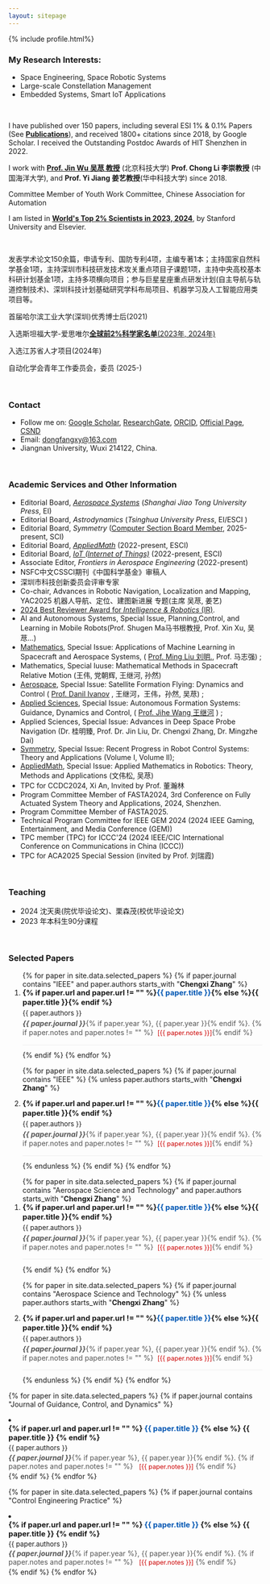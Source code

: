 ```yaml
---
layout: sitepage
---
```





[comment]: # (Insert my picture)
{% include profile.html%}

[comment]: # (Insert my resume below)

<!--
### About Me
I was born in Qufu, China. I received the B.S. and M.S. degrees from the **Harbin Institute of Technology** (HIT, 哈尔滨工业大学), China, in 2012 and 2015, and the Ph.D. degree from **Shanghai Jiao Tong University** (上海交通大学), China. I worked at HIT, China from 2020-2022. Since 2022, I have been an Associate Professor of Jiangnan Univerisity, Wuxi China.
-->

### My Research Interests: 
- Space Engineering, Space Robotic Systems
- Large-scale Constellation Management
- Embedded Systems, Smart IoT Applications

<br />

I have published over 150 papers, including several ESI 1% & 0.1% Papers (See [**Publications**](https://dongfangxy.github.io/publications/)), and received 1800+ citations since 2018, by Google Scholar.  I received the Outstanding Postdoc Awards of HIT Shenzhen in 2022.

I work with [**Prof. Jin Wu 吴荩 教授**](https://zarathustr.github.io/) (北京科技大学)  **Prof. Chong Li 李崇教授** (中国海洋大学), and **Prof. Yi Jiang 姜艺教授**(华中科技大学) since 2018.

Committee Member of Youth Work Committee, Chinese Association for Automation

I am listed in [**World's Top 2% Scientists in 2023, 2024**](https://elsevier.digitalcommonsdata.com/datasets/btchxktzyw/7), by Stanford University and Elsevier.

<br />

发表学术论文150余篇，申请专利、国防专利4项，主编专著1本；主持国家自然科学基金1项，主持深圳市科技研发技术攻关重点项目子课题1项，主持中央高校基本科研计划基金1项，主持多项横向项目；参与巨星星座重点研发计划(自主导航与轨道控制技术)、深圳科技计划基础研究学科布局项目、机器学习及人工智能应用类项目等。

首届哈尔滨工业大学(深圳)优秀博士后(2021)

入选斯坦福大学-爱思唯尔[**全球前2%科学家名单**(2023年, 2024年)](https://topresearcherslist.com/Home/Profile?AuthFull=Zhang,%20Chengxi&FirstYear=2018)

入选江苏省人才项目(2024年)

自动化学会青年工作委员会，委员 (2025-)

<br />

### Contact
- Follow me on:
    [Google Scholar](https://scholar.google.com/citations?user=oHzlz50AAAAJ&hl),
    [ResearchGate](https://www.researchgate.net/profile/Chengxi_Zhang5),
    [ORCID](https://orcid.org/0000-0002-3130-6497), 
    [Official Page](https://iot.jiangnan.edu.cn/info/1142/3595.htm),
    [CSND](https://blog.csdn.net/Paolu2022/article/details/135201277) 
- Email: dongfangxy@163.com
- Jiangnan University, Wuxi 214122, China.

<br />

### Academic Services and Other Information 
- Editorial Board, [*Aerospace Systems*](https://link.springer.com/journal/42401/editorial-board) (*Shanghai Jiao Tong University Press*, EI)
- Editorial Board, *Astrodynamics* (*Tsinghua University Press*, EI/ESCI )
- Editorial Board, *Symmetry* ([Computer Section Board Member](https://www.mdpi.com/journal/symmetry/sectioneditors/computer?page_no=2), 2025-present, SCI)
- Editorial Board, [*AppliedMath*](https://www.mdpi.com/journal/appliedmath/editors) (2022-present, ESCI) 
- Editorial Board, [*IoT (Internet of Things)*](https://www.mdpi.com/journal/IoT/editors) (2022-present, ESCI) 
- Associate Editor, *Frontiers in Aerospace Engineering* (2022-present) 
- NSFC中文CSSCI期刊《中国科学基金》审稿人
- 深圳市科技创新委员会评审专家
- Co-chair,  Advances in Robotic Navigation, Localization and Mapping, YAC2025 机器人导航、定位、建图新进展 专题(主席 吴荩, 姜艺)
- [2024 Best Reviewer Award for *Intelligence & Robotics* (IR)]( https://mp.weixin.qq.com/s/PHyQPFkhlAKbvnnm8ppLbA ).
- AI and Autonomous Systems, Special Issue, Planning,Control, and Learning in Mobile Robots(Prof. Shugen Ma马书根教授, Prof. Xin Xu, 吴荩...)
- [Mathematics](https://www.mdpi.com/journal/mathematics/special_issues/09O2330789), Special Issue: Applications of Machine Learning in Spacecraft and Aerospace Systems, (  [Prof. Ming Liu 刘明.](http://homepage.hit.edu.cn/liuming23), Prof. 马志强) ; 
- Mathematics, Special Iuuse: Mathematical Methods in Spacecraft Relative Motion (王伟, 党朝辉, 王继河, 孙然)
- [Aerospace](https://www.mdpi.com/journal/aerospace/special_issues/U81MBDN1BK), Special Issue: Satellite Formation Flying: Dynamics and Control ( [Prof. Danil Ivanov](https://keldysh.ru/microsatellites/eng/team.html) , 王继河，王伟，孙然, 吴荩) ; 
- [Applied Sciences](https://www.mdpi.com/journal/aerospace/special_issues/U81MBDN1BK), Special Issue: Autonomous Formation Systems: Guidance, Dynamics and Control, ( [Prof. Jihe Wang 王继河](https://tianqin.sysu.edu.cn/members/wang-ji-he) ) ; 
- Applied Sciences, Special Issue: Advances in Deep Space Probe Navigation (Dr. 桂明臻, Prof. Dr. Jin Liu, Dr. Chengxi Zhang, Dr. Mingzhe Dai)
- [Symmetry](https://www.mdpi.com/journal/symmetry/special_issues/Z28KR0YVB3), Special Issue: Recent Progress in Robot Control Systems: Theory and Applications (Volume I, Volume II); 
- [AppliedMath](https://www.mdpi.com/journal/appliedmath/special_issues/E967F41N4U), Special Issue: Applied Mathematics in Robotics: Theory, Methods and Applications (文伟松, 吴荩)
- TPC for CCDC2024, Xi An, Invited by Prof. 董瀚林
- Program Committee Member of FASTA2024, 3rd Conference on Fully Actuated System Theory and Applications, 2024, Shenzhen.
- Program Committee Member of FASTA2025.
- Technical Program Committee for IEEE GEM 2024 (2024 IEEE Gaming, Entertainment, and Media Conference (GEM))
- TPC member (TPC) for ICCC'24 (2024 IEEE/CIC International Conference on Communications in China (ICCC))
- TPC for ACA2025 Special Session (invited by Prof. 刘瑞霞)


<br />

### Teaching
- 2024 沈天奥(院优毕设论文)、栗森茂(校优毕设论文)  
- 2023 年本科生90分课程

<br />

<!-- 
### Selected Papers
<ul>
{% for papers in site.posts limit:10%}
{% if papers.category == "selectedPapers"%}
<li>
  {{papers.date | date: '%D'}} <a href="{{site.baseurl}}{{ papers.url }}">{{ papers.title }}</a>
  <p>{{papers.content}}</p>
  <br />
</li>
{% endif %}
{% endfor %}
</ul>
-->

<!-- /_includes/selected_papers.html 或者您放置代码的任何地方 -->

<!-- ================================================== -->
<!-- ==           列表一: IEEE 相关期刊              == -->
<!-- ================================================== -->
<h3>Selected Papers</h3>

<ol class="papers-list">
  <!-- 第一遍循环: 筛选出您是第一作者的论文 -->
  {% for paper in site.data.selected_papers %}
    <!-- 筛选条件: (期刊是IEEE) AND (作者以'<b>Chengxi Zhang</b>'开头) -->
    {% if paper.journal contains "IEEE" and paper.authors starts_with "<b>Chengxi Zhang</b>" %}
      <li class="paper-item">
        <p class="paper-title">
          {% if paper.url and paper.url != "" %}<a href="{{ paper.url }}" target="_blank" rel="noopener noreferrer">{{ paper.title }}</a>{% else %}{{ paper.title }}{% endif %}
        </p>
        <p class="paper-authors">{{ paper.authors }}</p>
        <p class="paper-journal">
          <span class="journal-name">{{ paper.journal }}</span>{% if paper.year %}, {{ paper.year }}{% endif %}.
          {% if paper.notes and paper.notes != "" %}<span class="paper-notes">[{{ paper.notes }}]</span>{% endif %}
        </p>
      </li>
    {% endif %}
  {% endfor %}

  <!-- 第二遍循环: 筛选出其他作者的论文 -->
  {% for paper in site.data.selected_papers %}
    <!-- 筛选条件: (期刊是IEEE) AND (作者不以'<b>Chengxi Zhang</b>'开头) -->
    {% if paper.journal contains "IEEE" %}
      {% unless paper.authors starts_with "<b>Chengxi Zhang</b>" %}
        <li class="paper-item">
          <p class="paper-title">
            {% if paper.url and paper.url != "" %}<a href="{{ paper.url }}" target="_blank" rel="noopener noreferrer">{{ paper.title }}</a>{% else %}{{ paper.title }}{% endif %}
          </p>
          <p class="paper-authors">{{ paper.authors }}</p>
          <p class="paper-journal">
            <span class="journal-name">{{ paper.journal }}</span>{% if paper.year %}, {{ paper.year }}{% endif %}.
            {% if paper.notes and paper.notes != "" %}<span class="paper-notes">[{{ paper.notes }}]</span>{% endif %}
          </p>
        </li>
      {% endunless %}
    {% endif %}
  {% endfor %}
</ol>

<!-- ================================================== -->
<!-- ==  列表二: Aerospace Science and Technology   == -->
<!-- ==      (第一作者为 Chengxi Zhang 的优先)       == -->
<!-- ================================================== -->

<ol class="papers-list">
  <!-- 第一遍循环: 筛选出您是第一作者的论文 -->
  {% for paper in site.data.selected_papers %}
    {% if paper.journal contains "Aerospace Science and Technology" and paper.authors starts_with "<b>Chengxi Zhang</b>" %}
      <li class="paper-item">
        <p class="paper-title">
          {% if paper.url and paper.url != "" %}<a href="{{ paper.url }}" target="_blank" rel="noopener noreferrer">{{ paper.title }}</a>{% else %}{{ paper.title }}{% endif %}
        </p>
        <p class="paper-authors">{{ paper.authors }}</p>
        <p class="paper-journal">
          <span class="journal-name">{{ paper.journal }}</span>{% if paper.year %}, {{ paper.year }}{% endif %}.
          {% if paper.notes and paper.notes != "" %}<span class="paper-notes">[{{ paper.notes }}]</span>{% endif %}
        </p>
      </li>
    {% endif %}
  {% endfor %}

  <!-- 第二遍循环: 筛选出其他作者的论文 -->
  {% for paper in site.data.selected_papers %}
    {% if paper.journal contains "Aerospace Science and Technology" %}
      {% unless paper.authors starts_with "<b>Chengxi Zhang</b>" %}
        <li class="paper-item">
          <p class="paper-title">
            {% if paper.url and paper.url != "" %}<a href="{{ paper.url }}" target="_blank" rel="noopener noreferrer">{{ paper.title }}</a>{% else %}{{ paper.title }}{% endif %}
          </p>
          <p class="paper-authors">{{ paper.authors }}</p>
          <p class="paper-journal">
            <span class="journal-name">{{ paper.journal }}</span>{% if paper.year %}, {{ paper.year }}{% endif %}.
            {% if paper.notes and paper.notes != "" %}<span class="paper-notes">[{{ paper.notes }}]</span>{% endif %}
          </p>
        </li>
      {% endunless %}
    {% endif %}
  {% endfor %}
</ol>


<!-- ================================================== -->
<!-- ==  列表3: 其他论文   == -->
<!-- ==           == -->
<!-- ================================================== -->
{% for paper in site.data.selected_papers %}
    <!-- 筛选条件二: journal 字段包含 "Journal of Guidance, Control, and Dynamics" -->
    {% if paper.journal contains "Journal of Guidance, Control, and Dynamics" %}
      <li class="paper-item">
        <p class="paper-title">
          {% if paper.url and paper.url != "" %}
            <a href="{{ paper.url }}" target="_blank" rel="noopener noreferrer">{{ paper.title }}</a>
          {% else %}
            {{ paper.title }}
          {% endif %}
        </p>
        <p class="paper-authors">{{ paper.authors }}</p>
        <p class="paper-journal">
          <span class="journal-name">{{ paper.journal }}</span>{% if paper.year %}, {{ paper.year }}{% endif %}.
          {% if paper.notes and paper.notes != "" %}
            <span class="paper-notes">[{{ paper.notes }}]</span>
          {% endif %}
        </p>
      </li>
    {% endif %}
  {% endfor %}



{% for paper in site.data.selected_papers %}
    <!-- 筛选条件二: journal 字段包含 "Control Engineering Practice" -->
    {% if paper.journal contains "Control Engineering Practice" %}
      <li class="paper-item">
        <p class="paper-title">
          {% if paper.url and paper.url != "" %}
            <a href="{{ paper.url }}" target="_blank" rel="noopener noreferrer">{{ paper.title }}</a>
          {% else %}
            {{ paper.title }}
          {% endif %}
        </p>
        <p class="paper-authors">{{ paper.authors }}</p>
        <p class="paper-journal">
          <span class="journal-name">{{ paper.journal }}</span>{% if paper.year %}, {{ paper.year }}{% endif %}.
          {% if paper.notes and paper.notes != "" %}
            <span class="paper-notes">[{{ paper.notes }}]</span>
          {% endif %}
        </p>
      </li>
    {% endif %}
  {% endfor %}
</ol>



<!-- ================================================== -->
<!-- ==         共享的 CSS 样式 (无需修改)           == -->
<!-- ================================================== -->
<style>
  ol.papers-list {
    padding-left: 2em;
    margin-left: 0;
  }
  .papers-list .paper-item {
    padding-bottom: 0.8em;
    margin-bottom: 0.8em;
    border-bottom: 1px solid #eee;
    line-height: 1.3;
  }
  .papers-list .paper-item:last-child {
    border-bottom: none;
    margin-bottom: 0;
  }
  .paper-item p {
    margin: 0 0 0.2em 0;
  }
  .paper-title {
    font-weight: bold;
    font-size: 1.05em;
  }
  .paper-title a {
    text-decoration: none;
    color: #0056b3;
  }
  .paper-title a:hover {
    text-decoration: underline;
  }
  .paper-authors {
    font-size: 0.95em;
  }
  .paper-journal {
    font-size: 1em;
    color: #555;
  }
  .paper-journal .journal-name {
    font-style: italic;
    font-weight: bold;
  }
  .paper-notes {
    margin-left: 8px;
    font-size: 0.9em;
    color: #c00;
  }
</style>


